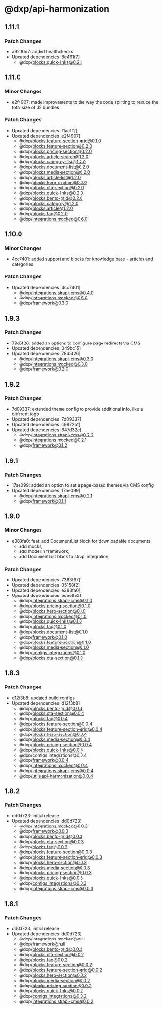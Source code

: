 # @dxp/api-harmonization

## 1.11.1

### Patch Changes

- a9200d7: added healthchecks
- Updated dependencies [8e461f7]
    - @dxp/blocks.quick-links@0.2.1

## 1.11.0

### Minor Changes

- e2f4907: made improvements to the way the code splitting to reduce the total size of JS bundles

### Patch Changes

- Updated dependencies [f1ac1f2]
- Updated dependencies [e2f4907]
    - @dxp/blocks.feature-section-grid@0.1.0
    - @dxp/blocks.feature-section@0.2.0
    - @dxp/blocks.pricing-section@0.2.0
    - @dxp/blocks.article-search@1.2.0
    - @dxp/blocks.category-list@1.2.0
    - @dxp/blocks.document-list@0.2.0
    - @dxp/blocks.media-section@0.2.0
    - @dxp/blocks.article-list@1.2.0
    - @dxp/blocks.hero-section@0.2.0
    - @dxp/blocks.cta-section@0.2.0
    - @dxp/blocks.quick-links@0.2.0
    - @dxp/blocks.bento-grid@0.2.0
    - @dxp/blocks.category@1.2.0
    - @dxp/blocks.article@1.2.0
    - @dxp/blocks.faq@0.2.0
    - @dxp/integrations.mocked@0.6.0

## 1.10.0

### Minor Changes

- 4cc7401: added support and blocks for knowledge base - articles and categories

### Patch Changes

- Updated dependencies [4cc7401]
    - @dxp/integrations.strapi-cms@0.4.0
    - @dxp/integrations.mocked@0.5.0
    - @dxp/framework@0.3.0

## 1.9.3

### Patch Changes

- 78d5f26: added an options to configure page redirects via CMS
- Updated dependencies [049bc15]
- Updated dependencies [78d5f26]
    - @dxp/integrations.strapi-cms@0.3.0
    - @dxp/integrations.mocked@0.3.0
    - @dxp/framework@0.2.0

## 1.9.2

### Patch Changes

- 7d09337: extended theme config to provide additional info, like a different logo
- Updated dependencies [7d09337]
- Updated dependencies [c9872bf]
- Updated dependencies [647d32c]
    - @dxp/integrations.strapi-cms@0.2.2
    - @dxp/integrations.mocked@0.2.1
    - @dxp/framework@0.1.2

## 1.9.1

### Patch Changes

- 17ae099: added an option to set a page-based themes via CMS config
- Updated dependencies [17ae099]
    - @dxp/integrations.strapi-cms@0.2.1
    - @dxp/framework@0.1.1

## 1.9.0

### Minor Changes

- e383fa0: feat: add DocumentList block for downloadable documents
    - add mocks,
    - add model in framework,
    - add DocumentList block to strapi integration,

### Patch Changes

- Updated dependencies [7363f97]
- Updated dependencies [05158f2]
- Updated dependencies [e383fa0]
- Updated dependencies [ecbe952]
    - @dxp/integrations.strapi-cms@0.1.0
    - @dxp/blocks.pricing-section@0.1.0
    - @dxp/blocks.hero-section@0.1.0
    - @dxp/integrations.mocked@0.1.0
    - @dxp/blocks.quick-links@0.1.0
    - @dxp/blocks.faq@0.1.0
    - @dxp/blocks.document-list@0.1.0
    - @dxp/framework@0.1.0
    - @dxp/blocks.feature-section@0.1.0
    - @dxp/blocks.media-section@0.1.0
    - @dxp/configs.integrations@0.1.0
    - @dxp/blocks.cta-section@0.1.0

## 1.8.3

### Patch Changes

- d12f3b8: updated build configs
- Updated dependencies [d12f3b8]
    - @dxp/blocks.bento-grid@0.0.4
    - @dxp/blocks.cta-section@0.0.4
    - @dxp/blocks.faq@0.0.4
    - @dxp/blocks.feature-section@0.0.4
    - @dxp/blocks.feature-section-grid@0.0.4
    - @dxp/blocks.hero-section@0.0.4
    - @dxp/blocks.media-section@0.0.4
    - @dxp/blocks.pricing-section@0.0.4
    - @dxp/blocks.quick-links@0.0.4
    - @dxp/configs.integrations@0.0.4
    - @dxp/framework@0.0.4
    - @dxp/integrations.mocked@0.0.4
    - @dxp/integrations.strapi-cms@0.0.4
    - @dxp/utils.api-harmonization@0.0.4

## 1.8.2

### Patch Changes

- dd0d723: initial release
- Updated dependencies [dd0d723]
    - @dxp/integrations.mocked@0.0.3
    - @dxp/framework@0.0.3
    - @dxp/blocks.bento-grid@0.0.3
    - @dxp/blocks.cta-section@0.0.3
    - @dxp/blocks.faq@0.0.3
    - @dxp/blocks.feature-section@0.0.3
    - @dxp/blocks.feature-section-grid@0.0.3
    - @dxp/blocks.hero-section@0.0.3
    - @dxp/blocks.media-section@0.0.3
    - @dxp/blocks.pricing-section@0.0.3
    - @dxp/blocks.quick-links@0.0.3
    - @dxp/configs.integrations@0.0.3
    - @dxp/integrations.strapi-cms@0.0.3

## 1.8.1

### Patch Changes

- dd0d723: initial release
- Updated dependencies [dd0d723]
    - @dxp/integrations.mocked@null
    - @dxp/framework@null
    - @dxp/blocks.bento-grid@0.0.2
    - @dxp/blocks.cta-section@0.0.2
    - @dxp/blocks.faq@0.0.2
    - @dxp/blocks.feature-section@0.0.2
    - @dxp/blocks.feature-section-grid@0.0.2
    - @dxp/blocks.hero-section@0.0.2
    - @dxp/blocks.media-section@0.0.2
    - @dxp/blocks.pricing-section@0.0.2
    - @dxp/blocks.quick-links@0.0.2
    - @dxp/configs.integrations@0.0.2
    - @dxp/integrations.strapi-cms@0.0.2
